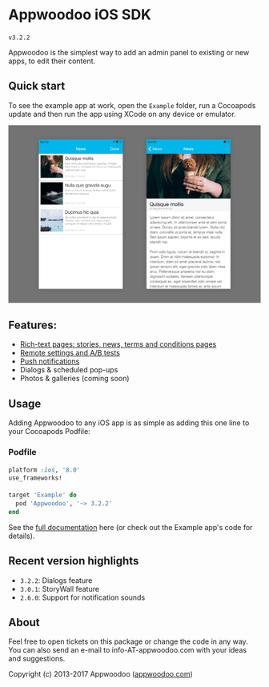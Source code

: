 # Appwoodoo iOS SDK

`v3.2.2`

Appwoodoo is the simplest way to add an admin panel to existing or new apps, to edit their content.

## Quick start

To see the example app at work, open the `Example` folder, run a Cocoapods update and then run the app using XCode on any device or emulator.

   ![example app](Docs/example_app.png)

## Features:

* [Rich-text pages: stories, news, terms and conditions pages](http://www.appwoodoo.com/docs/ios_stories_and_pages/)
* [Remote settings and A/B tests](http://www.appwoodoo.com/docs/ios_quick_start/)
* [Push notifications](http://www.appwoodoo.com/docs/ios_push_notifications/)
* Dialogs & scheduled pop-ups
* Photos & galleries (coming soon)

## Usage

Adding Appwoodoo to any iOS app is as simple as adding this one line to your Cocoapods Podfile:

### Podfile

```ruby
platform :ios, '8.0'
use_frameworks!

target 'Example' do
  pod 'Appwoodoo', '~> 3.2.2'
end
```

See the [full documentation](http://www.appwoodoo.com/docs/ios_quick_start/) here (or check out the Example app's code for details).

## Recent version highlights

* `3.2.2`: Dialogs feature
* `3.0.1`: StoryWall feature
* `2.6.0`: Support for notification sounds

## About

Feel free to open tickets on this package or change the code in any way. You can also send an e-mail to info-AT-appwoodoo.com with your ideas and suggestions.

Copyright (c) 2013-2017 Appwoodoo ([appwoodoo.com](www.appwoodoo.com))
